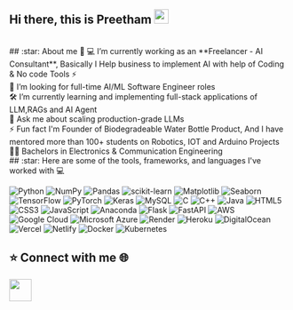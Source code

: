## Hi there, this is Preetham <img src="https://github.com/TheDudeThatCode/TheDudeThatCode/blob/master/Assets/Hi.gif" width="26px">

<br>
## :star: About me 💫
💻  I’m currently working as an **Freelancer - AI Consultant**, Basically I Help business to implement AI with help of Coding & No code Tools ⚡<br> 🤝 I’m looking for full-time AI/ML Software Engineer roles<br>🛠️ I’m currently learning and implementing full-stack applications of LLM,RAGs and AI Agent<br>💬 Ask me about scaling production-grade LLMs<br>⚡ Fun fact I'm Founder of Biodegradeable Water Bottle Product, And I have mentored more than 100+ students on Robotics, IOT and Arduino Projects<br> 🧑‍🎓 Bachelors in Electronics & Communication Engineering

<br>
## :star: Here are some of the tools, frameworks, and languages I've worked with 💻
<br>

![Python](https://img.shields.io/badge/python-3670A0?style=for-the-badge&logo=python&logoColor=ffdd54) 
![NumPy](https://img.shields.io/badge/numpy-%23013243.svg?style=for-the-badge&logo=numpy&logoColor=white) 
![Pandas](https://img.shields.io/badge/pandas-%23150458.svg?style=for-the-badge&logo=pandas&logoColor=white) 
![scikit-learn](https://img.shields.io/badge/scikit--learn-%23F7931E.svg?style=for-the-badge&logo=scikit-learn&logoColor=white) 
![Matplotlib](https://img.shields.io/badge/matplotlib-%230079B0.svg?style=for-the-badge&logo=matplotlib&logoColor=white) 
![Seaborn](https://img.shields.io/badge/seaborn-%2300CED1.svg?style=for-the-badge&logo=seaborn&logoColor=white) 
![TensorFlow](https://img.shields.io/badge/TensorFlow-%23FF6F00.svg?style=for-the-badge&logo=TensorFlow&logoColor=white) 
![PyTorch](https://img.shields.io/badge/PyTorch-%23EE4C2C.svg?style=for-the-badge&logo=PyTorch&logoColor=white) 
![Keras](https://img.shields.io/badge/Keras-%23D00000.svg?style=for-the-badge&logo=Keras&logoColor=white) 
![MySQL](https://img.shields.io/badge/mysql-%2300f.svg?style=for-the-badge&logo=mysql&logoColor=white) 
![C](https://img.shields.io/badge/c-%2300599C.svg?style=for-the-badge&logo=c&logoColor=white) 
![C++](https://img.shields.io/badge/c++-%2300599C.svg?style=for-the-badge&logo=c%2B%2B&logoColor=white) 
![Java](https://img.shields.io/badge/java-%23ED8B00.svg?style=for-the-badge&logo=java&logoColor=white) 
![HTML5](https://img.shields.io/badge/html5-%23E34F26.svg?style=for-the-badge&logo=html5&logoColor=white) 
![CSS3](https://img.shields.io/badge/css3-%231572B6.svg?style=for-the-badge&logo=css3&logoColor=white) 
![JavaScript](https://img.shields.io/badge/javascript-%23323330.svg?style=for-the-badge&logo=javascript&logoColor=%23F7DF1E) 
![Anaconda](https://img.shields.io/badge/Anaconda-%2344A833.svg?style=for-the-badge&logo=anaconda&logoColor=white) 
![Flask](https://img.shields.io/badge/flask-%23000.svg?style=for-the-badge&logo=flask&logoColor=white) 
![FastAPI](https://img.shields.io/badge/FastAPI-005571?style=for-the-badge&logo=fastapi) 
![AWS](https://img.shields.io/badge/AWS-%23FF9900.svg?style=for-the-badge&logo=amazon-aws&logoColor=white) 
![Google Cloud](https://img.shields.io/badge/Google%20Cloud-%234285F4.svg?style=for-the-badge&logo=google-cloud&logoColor=white) 
![Microsoft Azure](https://img.shields.io/badge/Microsoft%20Azure-0078D4?style=for-the-badge&logo=microsoft-azure&logoColor=white) 
![Render](https://img.shields.io/badge/Render-46E3B7?style=for-the-badge&logo=render&logoColor=000000) 
![Heroku](https://img.shields.io/badge/heroku-%23430098.svg?style=for-the-badge&logo=heroku&logoColor=white) 
![DigitalOcean](https://img.shields.io/badge/DigitalOcean-%230167ff.svg?style=for-the-badge&logo=digitalOcean&logoColor=white) 
![Vercel](https://img.shields.io/badge/vercel-%23000000.svg?style=for-the-badge&logo=vercel&logoColor=white) 
![Netlify](https://img.shields.io/badge/netlify-%23000000.svg?style=for-the-badge&logo=netlify&logoColor=#00C7B7) 
![Docker](https://img.shields.io/badge/docker-%230db7ed.svg?style=for-the-badge&logo=docker&logoColor=white) 
![Kubernetes](https://img.shields.io/badge/kubernetes-%23326ce5.svg?style=for-the-badge&logo=kubernetes&logoColor=white)


## :star: Connect with me 🌐
<p align="left"> <a href="https://www.linkedin.com/in/preetham-shettigar-73ai" target="_blank"><img src="https://i.imgur.com/kF9HMpz.png" width=40px height=40px></a> &nbsp;

